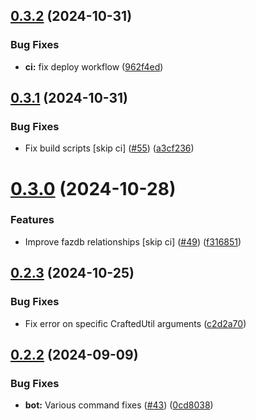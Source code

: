 ## [0.3.2](https://github.com/FAZuH/faz-bot/compare/v0.3.1...v0.3.2) (2024-10-31)


### Bug Fixes

* **ci:** fix deploy workflow ([962f4ed](https://github.com/FAZuH/faz-bot/commit/962f4edf0bffb4a12f0ad15b385a2f841ce10a86))



## [0.3.1](https://github.com/FAZuH/faz-bot/compare/v0.3.0...v0.3.1) (2024-10-31)


### Bug Fixes

* Fix build scripts [skip ci] ([#55](https://github.com/FAZuH/faz-bot/issues/55)) ([a3cf236](https://github.com/FAZuH/faz-bot/commit/a3cf236dc4efb79e78be2271ad1ae0b2521a67ca))



# [0.3.0](https://github.com/FAZuH/faz-bot/compare/v0.2.3...v0.3.0) (2024-10-28)


### Features

* Improve fazdb relationships [skip ci] ([#49](https://github.com/FAZuH/faz-bot/issues/49)) ([f316851](https://github.com/FAZuH/faz-bot/commit/f3168518b50a74b57bbe6f716d9ff6dc42a0b960))



## [0.2.3](https://github.com/FAZuH/faz-bot/compare/v0.2.2...v0.2.3) (2024-10-25)


### Bug Fixes

* Fix error on specific CraftedUtil arguments ([c2d2a70](https://github.com/FAZuH/faz-bot/commit/c2d2a70d9639bb110f696598eb6236b60b2e7989))



## [0.2.2](https://github.com/FAZuH/faz-bot/compare/v0.2.1...v0.2.2) (2024-09-09)


### Bug Fixes

* **bot:** Various command fixes ([#43](https://github.com/FAZuH/faz-bot/issues/43)) ([0cd8038](https://github.com/FAZuH/faz-bot/commit/0cd80385bde564092744514a550f603752d31791))



